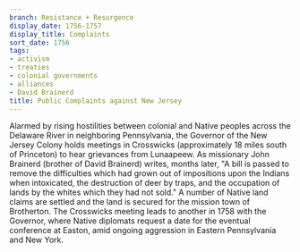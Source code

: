 ```yaml
---
branch: Resistance + Resurgence
display_date: 1756-1757
display_title: Complaints
sort_date: 1756
tags:
- activism
- treaties
- colonial governments
- alliances
- David Brainerd
title: Public Complaints against New Jersey
---
```


Alarmed by rising hostilities between colonial and Native peoples across the Delaware River in neighboring Pennsylvania, the Governor of the New Jersey Colony holds meetings in Crosswicks (approximately 18 miles south of Princeton) to hear grievances from Lunaapeew. As missionary John Brainerd (brother of David Brainerd) writes, months later, "A bill is passed to remove the difficulties which had grown out of impositions upon the Indians when intoxicated, the destruction of deer by traps, and the occupation of lands by the whites which they had not sold." A number of Native land claims are settled and the land is secured for the mission town of Brotherton. The Crosswicks meeting leads to another in 1758 with the Governor, where Native diplomats request a date for the eventual conference at Easton, amid ongoing aggression in Eastern Pennsylvania and New York.
